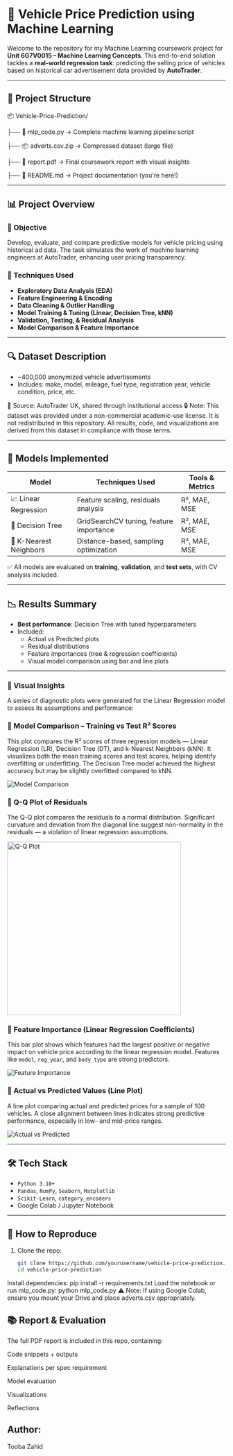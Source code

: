 # 🚗 Vehicle Price Prediction using Machine Learning

Welcome to the repository for my Machine Learning coursework project for **Unit 6G7V0015 – Machine Learning Concepts**. This end-to-end solution tackles a **real-world regression task**: predicting the selling price of vehicles based on historical car advertisement data provided by **AutoTrader**.

---

## 📁 Project Structure

📦 Vehicle-Price-Prediction/

├── 📜 mlp_code.py         → Complete machine learning pipeline script

├── 📦 adverts.csv.zip     → Compressed dataset (large file)

├── 📄 report.pdf          → Final coursework report with visual insights

├── 📘 README.md           → Project documentation (you're here!)



---

## 📊 Project Overview

### 🎯 Objective
Develop, evaluate, and compare predictive models for vehicle pricing using historical ad data. The task simulates the work of machine learning engineers at AutoTrader, enhancing user pricing transparency.

### 🧠 Techniques Used
- **Exploratory Data Analysis (EDA)**
- **Feature Engineering & Encoding**
- **Data Cleaning & Outlier Handling**
- **Model Training & Tuning (Linear, Decision Tree, kNN)**
- **Validation, Testing, & Residual Analysis**
- **Model Comparison & Feature Importance**

---

## 🔍 Dataset Description

- ~400,000 anonymized vehicle advertisements
- Includes: make, model, mileage, fuel type, registration year, vehicle condition, price, etc.

📌 Source: AutoTrader UK, shared through institutional access
🔒 Note: This dataset was provided under a non-commercial academic-use license. It is not redistributed in this repository. All results, code, and visualizations are derived from this dataset in compliance with those terms.



---

## 🧪 Models Implemented

| Model               | Techniques Used                        | Tools & Metrics |
|--------------------|-----------------------------------------|-----------------|
| 📈 Linear Regression | Feature scaling, residuals analysis     | R², MAE, MSE     |
| 🌲 Decision Tree     | GridSearchCV tuning, feature importance | R², MAE, MSE     |
| 🤖 K-Nearest Neighbors | Distance-based, sampling optimization   | R², MAE, MSE     |

✅ All models are evaluated on **training**, **validation**, and **test sets**, with CV analysis included.

---

## 📉 Results Summary

- **Best performance**: Decision Tree with tuned hyperparameters
- Included:
  - Actual vs Predicted plots
  - Residual distributions
  - Feature importances (tree & regression coefficients)
  - Visual model comparison using bar and line plots

---

### 📸 Visual Insights
A series of diagnostic plots were generated for the Linear Regression model to assess its assumptions and performance:

### 🔹 Model Comparison – Training vs Test R² Scores
This plot compares the R² scores of three regression models — Linear Regression (LR), Decision Tree (DT), and k-Nearest Neighbors (kNN). It visualizes both the mean training scores and test scores, helping identify overfitting or underfitting. The Decision Tree model achieved the highest accuracy but may be slightly overfitted compared to kNN.


![Model Comparison](Images/Model%20Comparison.png)



<h3>🔹 Q-Q Plot of Residuals</h3>
<p>
The Q-Q plot compares the residuals to a normal distribution. Significant curvature and deviation from the diagonal line suggest non-normality in the residuals — a violation of linear regression assumptions.
</p>

<img src="./Images/qq_plot.png" width="400" alt="Q-Q Plot">



### 🔹 Feature Importance (Linear Regression Coefficients)
This bar plot shows which features had the largest positive or negative impact on vehicle price according to the linear regression model. Features like `model`, `reg_year`, and `body_type` are strong predictors.


![Feature Importance](./Images/lr_feature_importance.png)




### 🔹 Actual vs Predicted Values (Line Plot)
A line plot comparing actual and predicted prices for a sample of 100 vehicles. A close alignment between lines indicates strong predictive performance, especially in low- and mid-price ranges.


![Actual vs Predicted](./Images/actual_vs_predicted.png)


---


## 🛠 Tech Stack

- `Python 3.10+`
- `Pandas`, `NumPy`, `Seaborn`, `Matplotlib`
- `Scikit-Learn`, `category_encoders`
- Google Colab / Jupyter Notebook

---

## 📎 How to Reproduce

1. Clone the repo:
   ```bash
   git clone https://github.com/yourusername/vehicle-price-prediction.git
   cd vehicle-price-prediction
Install dependencies:
pip install -r requirements.txt
Load the notebook or run mlp_code.py:
python mlp_code.py
⚠️ Note: If using Google Colab, ensure you mount your Drive and place adverts.csv appropriately.

## 📚 Report & Evaluation
The full PDF report is included in this repo, containing:

Code snippets + outputs

Explanations per spec requirement

Model evaluation

Visualizations

Reflections

## Author:

Tooba Zahid
